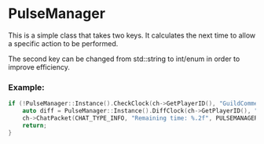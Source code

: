 # PulseManager

This is a simple class that takes two keys. It calculates the next time to allow a specific action to be performed.

The second key can be changed from std::string to int/enum in order to improve efficiency.

### Example:

```cpp
if (!PulseManager::Instance().CheckClock(ch->GetPlayerID(), "GuildComment", std::chrono::milliseconds(1500))) {
    auto diff = PulseManager::Instance().DiffClock(ch->GetPlayerID(), "GuildComment");
    ch->ChatPacket(CHAT_TYPE_INFO, "Remaining time: %.2f", PULSEMANAGER_CLOCK_TO_SEC(diff));
    return;
}
```
